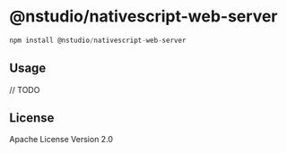 # @nstudio/nativescript-web-server

```javascript
npm install @nstudio/nativescript-web-server
```

## Usage

// TODO

## License

Apache License Version 2.0
